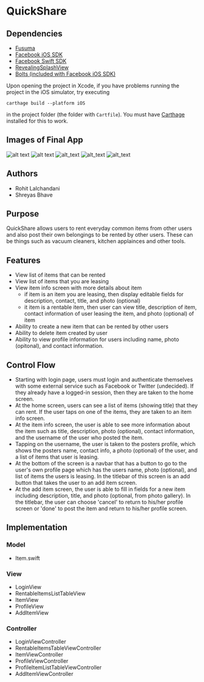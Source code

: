 # QuickShare

## Dependencies
 - [Fusuma](https://github.com/ytakzk/Fusuma)
 - [Facebook iOS SDK](https://developers.facebook.com/docs/ios/)
 - [Facebook Swift SDK](https://developers.facebook.com/docs/swift)
 - [RevealingSplashView](https://github.com/PiXeL16/RevealingSplashView)
 - [Bolts (included with Facebook iOS SDK)](https://github.com/BoltsFramework)

Upon opening the project in Xcode, if you have problems running the project in the iOS simulator, try executing 
```
carthage build --platform iOS
```
in the project folder (the folder with `Cartfile`). You must have [Carthage](https://github.com/Carthage/Carthage) installed for this to work.

## Images of Final App

![alt text](https://s28.postimg.org/jd3web9y5/IMG_0018_2.png "Launch Screen")
![alt text](https://s28.postimg.org/fi0ibqqsd/IMG_0019.png "Feed")
![alt_text](https://s15.postimg.org/kpaqsxzcb/IMG_0020.png "Profile")
![alt_text](https://s15.postimg.org/e047cxe0b/IMG_0021.png "Add Item")
![alt_text](https://s15.postimg.org/cz3ynsx0r/IMG_0022.png "View Item")

## Authors

* Rohit Lalchandani
* Shreyas Bhave

## Purpose

QuickShare allows users to rent everyday common items from other users and also
post their own belongings to be rented by other users. These can be things such
as vacuum cleaners, kitchen applainces and other tools.

## Features

- View list of items that can be rented
- View list of items that you are leasing
- View item info screen with more details about item
	- if item is an item you are leasing, then display editable fields for 
		description, contact, title, and photo (optional)
	- it item is a rentable item, then user can view title, description of item,
		contact information of user leasing the item, and photo (optional) of 
		item
- Ability to create a new item that can be rented by other users
- Ability to delete item created by user
- Ability to view profile information for users including name, 
photo (opitonal), and contact information. 

## Control Flow

- Starting with login page, users must login and authenticate themselves with 
some external service such as Facebook or Twitter (undecided). If they already 
have a logged-in session, then they are taken to the home screen.
- At the home screen, users can see a list of items (showing title) that they 
can rent. If the user taps on one of the items, they are taken to an item info 
screen.
- At the item info screen, the user is able to see more information about the 
item such as title, description, photo (optional), contact information, and the
username of the user who posted the item.
- Tapping on the username, the user is taken to the posters profile, which shows
the posters name, contact info, a photo (optional) of the user, and a list of
items that user is leasing.
- At the bottom of the screen is a navbar that has a button to go to the user's
own profile page which has the users name, photo (optional), and list of items
the users is leasing. In the titlebar of this screen is an add button that takes
the user to an add item screen.
- At the add item screen, the user is able to fill in fields for a new item
including description, title, and photo (optional, from photo gallery). In the
titlebar, the user can choose 'cancel' to return to his/her profile screen or
'done' to post the item and return to his/her profile screen.

## Implementation

### Model
* Item.swift

### View
* LoginView
* RentableItemsListTableView
* ItemView
* ProfileView
* AddItemView

### Controller
* LoginViewController
* RentableItemsTableViewController
* ItemViewController
* ProfileViewController
* ProfileItemListTableViewController
* AddItemViewController
